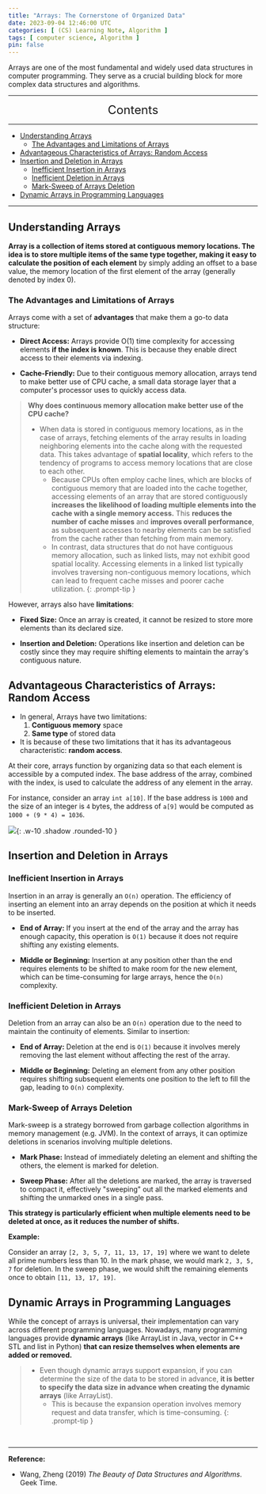 ```yaml
---
title: "Arrays: The Cornerstone of Organized Data"
date: 2023-09-04 12:46:00 UTC
categories: [ (CS) Learning Note, Algorithm ]
tags: [ computer science, Algorithm ]
pin: false
---
```



Arrays are one of the most fundamental and widely used data structures in computer programming. They serve as a crucial building block for more complex data structures and algorithms.

---
<center><font size='5'> Contents </font></center>

---

<!-- TOC -->
  * [Understanding Arrays](#understanding-arrays)
    * [The Advantages and Limitations of Arrays](#the-advantages-and-limitations-of-arrays)
  * [Advantageous Characteristics of Arrays: Random Access](#advantageous-characteristics-of-arrays-random-access)
  * [Insertion and Deletion in Arrays](#insertion-and-deletion-in-arrays)
    * [Inefficient Insertion in Arrays](#inefficient-insertion-in-arrays)
    * [Inefficient Deletion in Arrays](#inefficient-deletion-in-arrays)
    * [Mark-Sweep of Arrays Deletion](#mark-sweep-of-arrays-deletion)
  * [Dynamic Arrays in Programming Languages](#dynamic-arrays-in-programming-languages)
<!-- TOC -->

---

## Understanding Arrays

**Array is a collection of items stored at contiguous memory locations. The idea is to store multiple items of the same type together, making it easy to calculate the position of each element** by simply adding an offset to a base value, the memory location of the first element of the array (generally denoted by index 0).

### The Advantages and Limitations of Arrays

Arrays come with a set of **advantages** that make them a go-to data structure:

- **Direct Access:** Arrays provide O(1) time complexity for accessing elements **if the index is known**. This is because they enable direct access to their elements via indexing.

- **Cache-Friendly:** Due to their contiguous memory allocation, arrays tend to make better use of CPU cache, a small data storage layer that a computer's processor uses to quickly access data.

> **Why does continuous memory allocation make better use of the CPU cache?**
> 
> - When data is stored in contiguous memory locations, as in the case of arrays, fetching elements of the array results in loading neighboring elements into the cache along with the requested data. This takes advantage of **spatial locality**, which refers to the tendency of programs to access memory locations that are close to each other.
>   - Because CPUs often employ cache lines, which are blocks of contiguous memory that are loaded into the cache together, accessing elements of an array that are stored contiguously **increases the likelihood of loading multiple elements into the cache with a single memory access.** This **reduces the number of cache misses** and **improves overall performance**, as subsequent accesses to nearby elements can be satisfied from the cache rather than fetching from main memory.
>   - In contrast, data structures that do not have contiguous memory allocation, such as linked lists, may not exhibit good spatial locality. Accessing elements in a linked list typically involves traversing non-contiguous memory locations, which can lead to frequent cache misses and poorer cache utilization.
{: .prompt-tip }

However, arrays also have **limitations**:

- **Fixed Size:** Once an array is created, it cannot be resized to store more elements than its declared size.

- **Insertion and Deletion:** Operations like insertion and deletion can be costly since they may require shifting elements to maintain the array's contiguous nature.

## Advantageous Characteristics of Arrays: Random Access

- In general, Arrays have two limitations: 
  1. **Contiguous memory** space 
  2. **Same type** of stored data
- It is because of these two limitations that it has its advantageous characteristic: **random access**.

At their core, arrays function by organizing data so that each element is accessible by a computed index. The base address of the array, combined with the index, is used to calculate the address of any element in the array.

For instance, consider an array `int a[10]`. If the base address is `1000` and the size of an integer is `4` bytes, the address of `a[9]` would be computed as `1000 + (9 * 4) = 1036`.

![](https://i.postimg.cc/hGdDrwLv/arr1.png){: .w-10 .shadow .rounded-10 }

## Insertion and Deletion in Arrays

### Inefficient Insertion in Arrays

Insertion in an array is generally an `O(n)` operation. The efficiency of inserting an element into an array depends on the position at which it needs to be inserted.

- **End of Array:** If you insert at the end of the array and the array has enough capacity, this operation is `O(1)` because it does not require shifting any existing elements.

- **Middle or Beginning:** Insertion at any position other than the end requires elements to be shifted to make room for the new element, which can be time-consuming for large arrays, hence the `O(n)` complexity.

### Inefficient Deletion in Arrays

Deletion from an array can also be an `O(n)` operation due to the need to maintain the continuity of elements. Similar to insertion:

- **End of Array:** Deletion at the end is `O(1)` because it involves merely removing the last element without affecting the rest of the array.

- **Middle or Beginning:** Deleting an element from any other position requires shifting subsequent elements one position to the left to fill the gap, leading to `O(n)` complexity.

### Mark-Sweep of Arrays Deletion

Mark-sweep is a strategy borrowed from garbage collection algorithms in memory management (e.g. JVM). In the context of arrays, it can optimize deletions in scenarios involving multiple deletions.

- **Mark Phase:** Instead of immediately deleting an element and shifting the others, the element is marked for deletion.

- **Sweep Phase:** After all the deletions are marked, the array is traversed to compact it, effectively "sweeping" out all the marked elements and shifting the unmarked ones in a single pass.

**This strategy is particularly efficient when multiple elements need to be deleted at once, as it reduces the number of shifts.**

**Example:**

Consider an array `[2, 3, 5, 7, 11, 13, 17, 19]` where we want to delete all prime numbers less than 10. In the mark phase, we would mark `2, 3, 5, 7` for deletion. In the sweep phase, we would shift the remaining elements once to obtain `[11, 13, 17, 19]`.


## Dynamic Arrays in Programming Languages

While the concept of arrays is universal, their implementation can vary across different programming languages. Nowadays, many programming languages provide **dynamic arrays** (like ArrayList in Java, vector in C++ STL and list in Python) **that can resize themselves when elements are added or removed.**

> - Even though dynamic arrays support expansion, if you can determine the size of the data to be stored in advance, **it is better to specify the data size in advance when creating the dynamic arrays** (like ArrayList).
>   - This is because the expansion operation involves memory request and data transfer, which is time-consuming.
{: .prompt-tip }


<br>

---

**Reference:**

- Wang, Zheng (2019) _The Beauty of Data Structures and Algorithms_. Geek Time.
